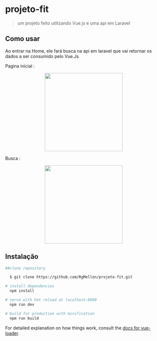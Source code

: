 # projeto-fit

> um projeto feito utilizando Vue.js e uma api em Laravel

## Como usar
  Ao entrar na Home, ele fará busca na api em laravel
  que vai retornar os dados a ser consumido pelo Vue.Js

  Pagina inicial :
    <p align="center">
      <img width="250" src="https://user-images.githubusercontent.com/29661994/41514730-919f5b10-727f-11e8-9aad-b6c849c73583.jpeg">
    </p>

  Busca :
      <p align="center">
      <img width="250" src="https://user-images.githubusercontent.com/29661994/41514736-9eec456c-727f-11e8-908d-1a15dbe91d87.jpeg">
    </p>
## Instalação

``` bash
##clone repository

  $ git clone https://github.com/RgMellon/projeto-fit.git

# install dependencies
  npm install

# serve with hot reload at localhost:8080
  npm run dev

# build for production with minification
  npm run build

```

For detailed explanation on how things work, consult the [docs for vue-loader](http://vuejs.github.io/vue-loader).
